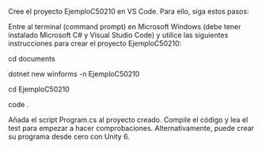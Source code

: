 Cree el proyecto EjemploC50210 en VS Code. Para ello, siga estos pasos:

Entre al terminal (command prompt) en Microsoft Windows (debe tener instalado Microsoft C# y Visual Studio Code) y
utilice las siguientes instrucciones para crear el proyecto EjemploC50210:

cd documents

dotnet new winforms -n EjemploC50210

cd EjemploC50210

code .

Añada el script Program.cs al proyecto creado. Compile el código y lea el test para empezar a hacer comprobaciones. Alternativamente, puede crear su programa desde cero con Unity 6.
